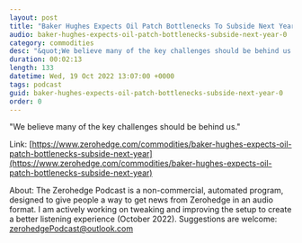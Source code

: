 ```yaml
---
layout: post
title: "Baker Hughes Expects Oil Patch Bottlenecks To Subside Next Year"
audio: baker-hughes-expects-oil-patch-bottlenecks-subside-next-year-0
category: commodities
desc: "&quot;We believe many of the key challenges should be behind us.&quot; "
duration: 00:02:13
length: 133
datetime: Wed, 19 Oct 2022 13:07:00 +0000
tags: podcast
guid: baker-hughes-expects-oil-patch-bottlenecks-subside-next-year-0
order: 0
---
```

&quot;We believe many of the key challenges should be behind us.&quot; 

Link: [https://www.zerohedge.com/commodities/baker-hughes-expects-oil-patch-bottlenecks-subside-next-year](https://www.zerohedge.com/commodities/baker-hughes-expects-oil-patch-bottlenecks-subside-next-year)

About: The Zerohedge Podcast is a non-commercial, automated program, designed to give people a way to get news from Zerohedge in an audio format.  I am actively working on tweaking and improving the setup to create a better listening experience (October 2022).  Suggestions are welcome: [zerohedgePodcast@outlook.com](mailto:zerohedgePodcast@outlook.com)